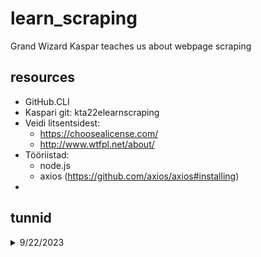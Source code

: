 # learn_scraping
Grand Wizard Kaspar teaches us about webpage scraping

## resources
- GitHub.CLI
- Kaspari git: kta22elearnscraping 
- Veidi litsentsidest:
    - https://choosealicense.com/
    - http://www.wtfpl.net/about/
- Tööriistad:
    - node.js
    - axios (https://github.com/axios/axios#installing)
- 


## tunnid

<details>
    <Summary>9/22/2023</Summary>
    
1) Tõmbasime alla github.cli, et reposid saaks mugavalt ja luua läbi terminali (NB! GitBash otse ei tööta korrektselt. Tööriist selle jaoks liiga graafiline, jooksutame GitBashi läbi windows terminali.)
2) 

</details>